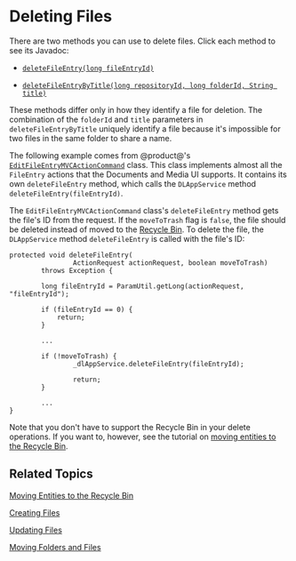 # Deleting Files [](id=deleting-files)

There are two methods you can use to delete files. Click each method to see its
Javadoc: 

-   [`deleteFileEntry(long fileEntryId)`](@platform-ref@/7.1-latest/javadocs/portal-kernel/com/liferay/document/library/kernel/service/DLAppService.html#deleteFileEntry-long-)

-   [`deleteFileEntryByTitle(long repositoryId, long folderId, String title)`](@platform-ref@/7.1-latest/javadocs/portal-kernel/com/liferay/document/library/kernel/service/DLAppService.html#deleteFileEntryByTitle-long-long-java.lang.String-)

These methods differ only in how they identify a file for deletion. The 
combination of the `folderId` and `title` parameters in `deleteFileEntryByTitle` 
uniquely identify a file because it's impossible for two files in the same 
folder to share a name. 

The following example comes from @product@'s 
[`EditFileEntryMVCActionCommand`](https://github.com/liferay/liferay-portal/blob/master/modules/apps/document-library/document-library-web/src/main/java/com/liferay/document/library/web/internal/portlet/action/EditFileEntryMVCActionCommand.java) 
class. This class implements almost all the `FileEntry` actions that the 
Documents and Media UI supports. It contains its own `deleteFileEntry` method, 
which calls the `DLAppService` method `deleteFileEntry(fileEntryId)`. 

The `EditFileEntryMVCActionCommand` class's `deleteFileEntry` method gets the 
file's ID from the request. If the `moveToTrash` flag is `false`, the file 
should be deleted instead of moved to the 
[Recycle Bin](/discover/portal/-/knowledge_base/7-1/restoring-deleted-assets). 
To delete the file, the `DLAppService` method `deleteFileEntry` is called with 
the file's ID: 

    protected void deleteFileEntry(
                    ActionRequest actionRequest, boolean moveToTrash)
            throws Exception {

            long fileEntryId = ParamUtil.getLong(actionRequest, "fileEntryId");

            if (fileEntryId == 0) {
                return;
            }

            ...

            if (!moveToTrash) {
                    _dlAppService.deleteFileEntry(fileEntryId);

                    return;
            }

            ...
    }

Note that you don't have to support the Recycle Bin in your delete operations. 
If you want to, however, see the tutorial on 
[moving entities to the Recycle Bin](/develop/tutorials/-/knowledge_base/7-1/moving-entities-to-the-recycle-bin). 

## Related Topics [](id=related-topics)

[Moving Entities to the Recycle Bin](/develop/tutorials/-/knowledge_base/7-1/moving-entities-to-the-recycle-bin)

[Creating Files](/develop/tutorials/-/knowledge_base/7-1/creating-files)

[Updating Files](/develop/tutorials/-/knowledge_base/7-1/updating-files)

[Moving Folders and Files](/develop/tutorials/-/knowledge_base/7-1/moving-folders-and-files)
